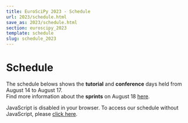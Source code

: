 ```yaml
---
title: EuroSciPy 2023 - Schedule
url: 2023/schedule.html
save_as: 2023/schedule.html
section: euroscipy_2023
template: schedule
slug: schedule_2023
---
```


# Schedule

The schedule belows shows the **tutorial** and **conference** days held from August 14
to August 17.
<br>
Find more information about the **sprints** on August 18
[here](sprint.html).

<div style="margin-right: 1%; padding-right: 1%">
    <pretalx-schedule
        event-url="https://pretalx.com/euroscipy-2023/" locale="en" format="grid"
        style="--pretalx-clr-primary: #3aa57c">
    </pretalx-schedule>
    <noscript>
    <div class="pretalx-widget">
            <div class="pretalx-widget-info-message">
                JavaScript is disabled in your browser. To access our schedule without JavaScript,
                please <a target="_blank" href="https://pretalx.com/euroscipy-2023/schedule/">click here</a>.
            </div>
        </div>
    </noscript>
</div>

